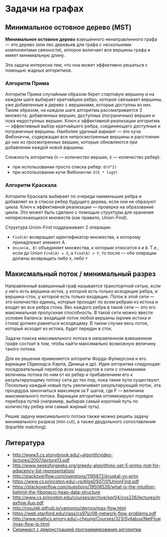 # Задачи на графах

## Минимальное остовное дерево (MST)

**Минимальное остовное дерево** взвешенного ненаправленного графа — это дерево (или лес деревьев для графа с несколькими компонентами связности), которое включает все вершины графа и имеет минмиальную длину.

Эта задача интересна тем, что она может эффективно решаться с помощью жадных алгоритмов.

### Алгоритм Прима

Алгоритм Прима случайным образом берет стартовую вершину и на каждом шаге выбирает кратчайшее ребро, которое связывает вершины, уже добавленные в дерево с вершинами, которые доступны из них. Таким образом, на каждом шаге алгоритма рассматривается 3 множеста: добавленных вершин, доступных (пограничных) вершин и пока недоступных вершин. Ключ к эффективной реализации алгоритма — эффективный выбор кратчайшего ребра, соединяющего доступные и пограничные вершины. Наиболее удачный вариант — это куча Фибоначчи, содержащая все непросмотренные вершины и расстояния до них из просмотренных вершин, которые обновляются при добавлении каждой новой варшины.

Сложность алгоритма (`V` — количество вершин, `E` — количество ребер):

- при использовании просто списка ребер: `O(V^2)`
- при использовании кучи Фибоначчи: `O(E * logV)`

### Алгоритм Краскала

Алгоритм Краскала выбирает по очереди наименьшие ребра и добавляет их в список ребер будущего дерева, если они не образуют цикла. Ключ к эффективной реализации — проверка на образование цикла. Это может быть сделано с помощью структуры для хранения непересекающихся множеств (как правило, Union-Find).

Структура Union-Find поддерживает 2 операции:

- `Find(A)` возвращает идентификатор множества, к которому принадлежит элемент A
- `Union(A, B)` объединяет множества, к которым относится `A` и `B`. Т.е., если до Union `Find(A) = X`, а `Find(A) = Y`, то после — обе операции должны возвращать либо `X`, либо `Y`


## Макисмальный поток / минимальный разрез

Направленный взвешенный граф называется транспортной сетью, если у него есть вершина-исток, у которой есть только исходящие ребра, и вершина-сток, у которой есть только входящие. Поток в этой сети — это количество единиц, которые проходят по всем ребрам из истока и входят во все ребра стока. Вес каждого ребра в такой сети — это его максимальная пропускная способность. В такой сети можно ввести условие баланса: входящий поток любой вершины (кроме истока и стока) должен равняться исходящему. В таком случае весь поток, который исходит из истока, будет передан в сток.

Задача поиска максимального потока в направленном взвешенном графе состоит в том, чтобы найти максимально возможную величину такого потока.

Для ее решения применяется алгоритм Форда-Фулкерсона и его вариации (Эдмондса-Карпа, Диница и др). Идея алгоритма следующая: поседовательный перебор всех маршрутов в сети с отниманием величины потока по ним от их ребер и прибавлением его к результирующему потоку сети до тех пор, пока такие пути существуют. Поскольку каждый новый путь увеличивает результирующий поток, эта процедура закончиться максимум за F шагов, где F — величина максимального потока. Вариации алгоритма оптимизируют порядок перебора путей (например, выбирая самый короткий путь по количеству ребер или самый жирный путь).

Решив задачу максимального потока также можно решить задачу минимального разреза (min cut), а также двудольного сопоставления (bipartite matching).


## Литература

- http://www3.cs.stonybrook.edu/~algorith/video-lectures/2007/lecture13.pdf
- http://www.geeksforgeeks.org/greedy-algorithms-set-5-prims-mst-for-adjacency-list-representation/
- http://stackoverflow.com/questions/1195872/kruskal-vs-prim
- https://www.cs.princeton.edu/~rs/AlgsDS07/01UnionFind.pdf
- https://stackoverflow.com/questions/19508526/what-is-the-intuition-behind-the-fibonacci-heap-data-structure
- http://www.cs.princeton.edu/courses/archive/spr04/cos226/lectures/maxflow.4up.pdf
- http://rosulek.github.io/vamonos/demos/max-flow.html
- https://web.stanford.edu/class/cs97si/08-network-flow-problems.pdf
- http://www.mathcs.emory.edu/~cheung/Courses/323/Syllabus/NetFlow/max-flow-lp.html
- [Скринкаст с демонстрацией программирования алгоритма](https://youtu.be/5ugyXbcXrjs)

